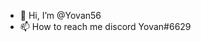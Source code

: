 - 👋 Hi, I’m @Yovan56
- 📫 How to reach me discord Yovan#6629

<!---
Yovan56/Yovan56 is a ✨ special ✨ repository because its `README.md` (this file) appears on your GitHub profile.
You can click the Preview link to take a look at your changes.
--->
